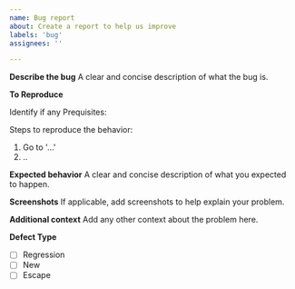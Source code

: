 ```yaml
---
name: Bug report
about: Create a report to help us improve
labels: 'bug'
assignees: ''

---
```


**Describe the bug**
A clear and concise description of what the bug is.

**To Reproduce**

Identify if any Prequisites:

Steps to reproduce the behavior:
1. Go to '...'
2.  ..

**Expected behavior**
A clear and concise description of what you expected to happen.

**Screenshots**
If applicable, add screenshots to help explain your problem.


**Additional context**
Add any other context about the problem here.


**Defect Type**
- [ ] Regression
- [ ] New
- [ ] Escape
